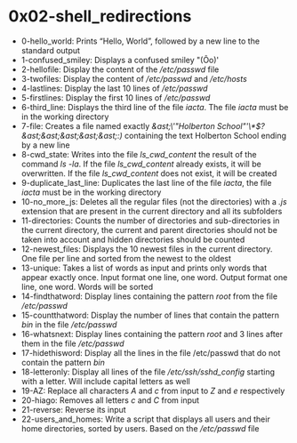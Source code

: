 # 0x02-shell_redirections
* 0-hello_world: Prints “Hello, World”, followed by a new line to the standard output
* 1-confused_smiley: Displays a confused smiley "(Ôo)'
* 2-hellofile: Display the content of the */etc/passwd* file
* 3-twofiles: Display the content of */etc/passwd* and */etc/hosts*
* 4-lastlines: Display the last 10 lines of */etc/passwd*
* 5-firstlines: Display the first 10 lines of */etc/passwd*
* 6-third_line: Displays the third line of the file *iacta*. The file *iacta* must be in the working directory
* 7-file: Creates a file named exactly *\&ast;\\'"Holberton School"\'\\&ast;$\?\&ast;\&ast;\&ast;\&ast;\&ast;:)* containing the text Holberton School ending by a new line
* 8-cwd_state: Writes into the file *ls_cwd_content* the result of the command *ls -la*. If the file *ls_cwd_content* already exists, it will be overwritten. If the file *ls_cwd_content* does not exist, it will be created
* 9-duplicate_last_line: Duplicates the last line of the file *iacta*, the file *iacta* must be in the working directory
* 10-no_more_js: Deletes all the regular files (not the directories) with a *.js* extension that are present in the current directory and all its subfolders
* 11-directories: Counts the number of directories and sub-directories in the current directory, the current and parent directories should not be taken into account and hidden directories should be counted
* 12-newest_files: Displays the 10 newest files in the current directory. One file per line and sorted from the newest to the oldest
* 13-unique: Takes a list of words as input and prints only words that appear exactly once. Input format one line, one word. Output format one line, one word. Words will be sorted
* 14-findthatword: Display lines containing the pattern *root* from the file */etc/passwd*
* 15-countthatword: Display the number of lines that contain the pattern *bin* in the file */etc/passwd*
* 16-whatsnext: Display lines containing the pattern *root* and 3 lines after them in the file */etc/passwd*
* 17-hidethisword: Display all the lines in the file /etc/passwd that do not contain the pattern *bin*
* 18-letteronly: Display all lines of the file */etc/ssh/sshd_config* starting with a letter. Will include capital letters as well
* 19-AZ: Replace all characters *A* and *c* from input to *Z* and *e* respectively
* 20-hiago: Removes all letters *c* and *C* from input
* 21-reverse: Reverse its input
* 22-users_and_homes: Write a script that displays all users and their home directories, sorted by users. Based on the */etc/passwd* file
